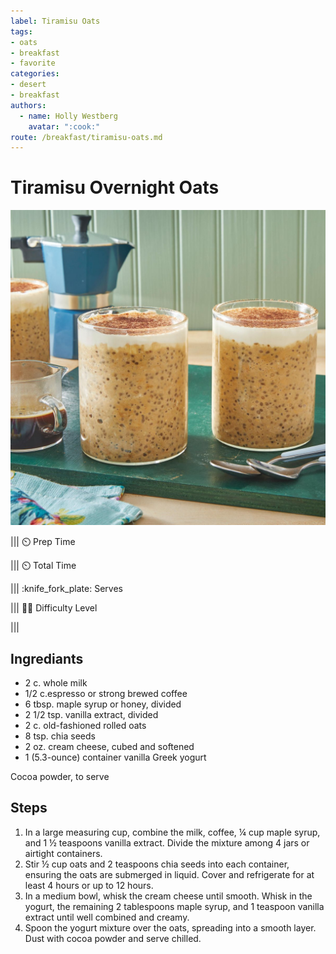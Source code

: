 ```yaml
---
label: Tiramisu Oats
tags:
- oats
- breakfast
- favorite
categories:
- desert
- breakfast 
authors:
  - name: Holly Westberg
    avatar: ":cook:"
route: /breakfast/tiramisu-oats.md
---
```



# Tiramisu Overnight Oats
![This recipe works wonderfully with espresso shots, strong brewed coffee, or even instant espresso powder combined with water](/static/banners/tiramisu-overnight.jpg)

||| :timer_clock: Prep Time
 
||| :timer_clock: Total Time

||| :knife_fork_plate: Serves

||| :cook: Difficulty Level

|||

## Ingrediants
- 2 c. whole milk
- 1/2 c.espresso or strong brewed coffee
- 6 tbsp. maple syrup or honey, divided
- 2 1/2 tsp. vanilla extract, divided
- 2 c. old-fashioned rolled oats
- 8 tsp. chia seeds
- 2 oz. cream cheese, cubed and softened
- 1 (5.3-ounce) container vanilla Greek yogurt

Cocoa powder, to serve

## Steps

1. In a large measuring cup, combine the milk, coffee, ¼ cup maple syrup, and 1 ½ teaspoons vanilla extract. Divide the mixture among 4 jars or airtight containers. 
2. Stir ½ cup oats and 2 teaspoons chia seeds into each container, ensuring the oats are submerged in liquid. Cover and refrigerate for at least 4 hours or up to 12 hours.
3. In a medium bowl, whisk the cream cheese until smooth. Whisk in the yogurt, the remaining 2 tablespoons maple syrup, and 1 teaspoon vanilla extract until well combined and creamy.
4. Spoon the yogurt mixture over the oats, spreading into a smooth layer. Dust with cocoa powder and serve chilled.
